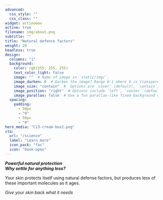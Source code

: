 ```yaml
---
advanced:
  css_style: ""
  css_class: ""
widget: actinowax
active: true
filename: img/about.png
subtitle: ""
title: "Natural defence factors"
weight: 20
headless: true
design:
  columns: "1"
  background:
    color: rgb(255, 255, 255)
    text_color_light: false
    image: ""  # Name of image in `static/img/`.
    image_darken: 0  # Darken the image? Range 0-1 where 0 is transparent and 1 is opaque.
    image_size: "contain"  #  Options are `cover` (default), `contain`, or `actual` size.
    image_position: "right"  # Options include `left`, `center` (default), or `right`.
    image_parallax: false  # Use a fun parallax-like fixed background effect? true/false
  spacing:
    padding:
      - 50px
      - "0"
      - 50px
      - "0"
hero_media: "C13-cream-box2.png"
cta:
  url: "/science"
  label: "Learn more"
  icon_pack: "fas"
  icon: "book-open"
---
```


***Powerful natural protection***<br>
***Why settle for anything less?***


Your skin protects itself using natural defense factors, but produces less of these important molecules as it ages. <br>

<i>Give your skin back what it needs</i>


<br>